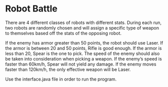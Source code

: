 # Robot Battle

There are 4 different classes of robots with different stats. During each run, two robots are randomly chosen and will assign a specific type of weapon to themselves based off the stats of the opposing robot.

If the enemy has armor greater than 50 points, the robot should use Laser. If the armor is between 20 and 50 points, Rifle is good enough. If the armor is less than 20, Spear is the one to pick. The speed of the enemy should also be taken into consideration when picking a weapon. If the enemy’s speed is faster than 60km/h, Spear will not yield any damage. If the enemy moves faster than 120km/h, the only effective weapon will be Laser.

Use the interface.java file in order to run the program.
